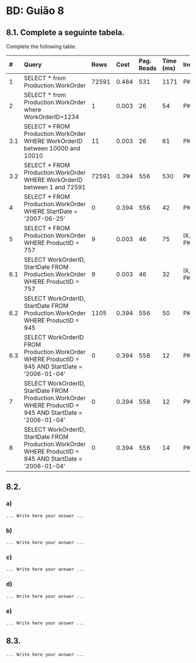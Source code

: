 # BD: Guião 8


## ​8.1. Complete a seguinte tabela.
Complete the following table.

| #    | Query                                                                                                      | Rows  | Cost  | Pag. Reads | Time (ms) | Index used | Index Op.            | Discussion |
| :--- | :--------------------------------------------------------------------------------------------------------- | :---- | :---- | :--------- | :-------- | :--------- | :------------------- | :--------- |
| 1    | SELECT * from Production.WorkOrder                                                                         | 72591 | 0.484 | 531        | 1171      |PK_WorkOrder_WorkOrderID| Clustered Index Scan |            |
| 2    | SELECT * from Production.WorkOrder where WorkOrderID=1234                                                  |   1   | 0.003 | 26         |54         |PK_WorkOrder_WorkOrderID| Clustered Index Seek|            |
| 3.1  | SELECT * FROM Production.WorkOrder WHERE WorkOrderID between 10000 and 10010                               |  11   | 0.003 |26          |61         |PK_WorkOrder_WorkOrderID| Clustered Index Seek|            |
| 3.2  | SELECT * FROM Production.WorkOrder WHERE WorkOrderID between 1 and 72591                                   | 72591 | 0.394 |556         |530        |PK_WorkOrder_WorkOrderID| Clustered Index Seek|            |
| 4    | SELECT * FROM Production.WorkOrder WHERE StartDate = '2007-06-25'                                          |  0    | 0.394 |556         |42         |PK_WorkOrder_WorkOrderID| Clustered Index Scan|            |
| 5    | SELECT * FROM Production.WorkOrder WHERE ProductID = 757                                                   |   9   | 0.003 |46          |75         |IX_WorkOrder_ProductID & PK_WorkOrder_WorkOrderID| NonClustered Index Seek & Clustered Key Lookup|            |
| 6.1  | SELECT WorkOrderID, StartDate FROM Production.WorkOrder WHERE ProductID = 757                              |   9   | 0.003 |46          |32         |IX_WorkOrder_ProductID & PK_WorkOrder_WorkOrderID| NonClustered Index Seek & Clustered Key Lookup|            |
| 6.2  | SELECT WorkOrderID, StartDate FROM Production.WorkOrder WHERE ProductID = 945                              |1105   | 0.394 |556         |50         |PK_WorkOrder_WorkOrderID|Clustered Index Scan |            |
| 6.3  | SELECT WorkOrderID FROM Production.WorkOrder WHERE ProductID = 945 AND StartDate = '2006-01-04'            | 0     | 0.394 |558         |12         |PK_WorkOrder_WorkOrderID|Clustered Index Scan |            |
| 7    | SELECT WorkOrderID, StartDate FROM Production.WorkOrder WHERE ProductID = 945 AND StartDate = '2006-01-04' | 0     | 0.394 |558         |12         |PK_WorkOrder_WorkOrderID|Clustered Index Scan |            |
| 8    | SELECT WorkOrderID, StartDate FROM Production.WorkOrder WHERE ProductID = 945 AND StartDate = '2006-01-04' | 0     | 0.394 |558         |14         |PK_WorkOrder_WorkOrderID|Clustered Index Scan |            |

## ​8.2.

### a)

```
... Write here your answer ...
```

### b)

```
... Write here your answer ...
```

### c)

```
... Write here your answer ...
```

### d)

```
... Write here your answer ...
```

### e)

```
... Write here your answer ...
```

## ​8.3.

```
... Write here your answer ...
```
